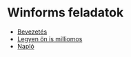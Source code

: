 # Winforms feladatok

- [Bevezetés](bevezetes.md)
- [Legyen ön is milliomos](Quiz.md)
- [Napló](naplo.md)
